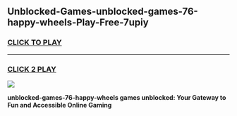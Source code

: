 
## Unblocked-Games-unblocked-games-76-happy-wheels-Play-Free-7upiy
<h3>
<a href="https://premium76.site?title=unblocked-games-76-happy-wheels&ref=18A1">CLICK TO PLAY</a></h3>
<hr>

<h3>
<a href="https://premium76.site?title=unblocked-games-76-happy-wheels&ref=18A1">CLICK 2 PLAY</a>
  
</h3>

<a href="https://premium76.site?title=unblocked-games-76-happy-wheels&ref=18A1"><img src="https://clearcache.store/games.png"></a>


**unblocked-games-76-happy-wheels games unblocked: Your Gateway to Fun and Accessible Online Gaming**
